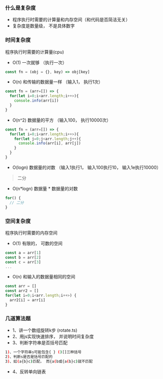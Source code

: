<!-- 算法复杂度 -->

### 什么是复杂度
- 程序执行时需要的计算量和内存空间（和代码是否简洁无关）
- 复杂度是数量级， 不是具体数字

### 时间复杂度
程序执行时需要的计算量(cpu)
- O(1) 一次就够 （执行一次）
```javascript
const fn = (obj = {}, key) => obj[key] 
```
- O(n) 和传输的数据量一样 （输入1， 执行1次）
```javascript
const fn = (arr=[]) => {
  for(let i=0;i<arr.length;i++>){
    console.info(arr[i])
  }
}
```
- O(n^2) 数据量的平方 （输入100， 执行10000次）
```javascript
const fn = (arr=[]) => {
  for(let i=0;i<arr.length;i++>){
    for(let j=0;j<arr.length;j++){
      console.info(arr[i], arr[j])
    }
  }
} 
```
- O(logn) 数据量的对数 （输入1执行1， 输入100执行10， 输入1e执行10000）
> 二分

- O(n*logn) 数据量 * 数据量的对数
```javascript
for() {
  // 二分
}
```
### 空间复杂度
程序执行时需要的内存空间   
- O(1) 有限的， 可数的空间
```javascript
const a = arr[1]
const b = arr[2]
const c = arr[3]
...
```
- O(n) 和输入的数据量相同的空间
```javascript
const arr = []
const arr2 = []
for(let i=0;i<arr.length;i++>) {
  arr2[i] = arr[i]       
}
```
### 几道算法题
- 1、讲一个数组旋转k步 (rotate.ts)
- 2、用js实现快速排序， 并说明时间复杂度
- 3、判断字符串是否括号匹配
```bash
1)、一个字符串s可能包含{ } ()[]三种括号
2)、判断s是否是括号匹配的
3)、如(a{b}c)匹配， 而{a(b或{a(b}c)就不匹配
```
- 4、反转单向链表


